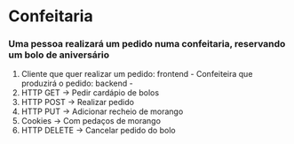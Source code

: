 # Confeitaria

### Uma pessoa realizará um pedido numa confeitaria, reservando um bolo de aniversário

1. Cliente que quer realizar um pedido: frontend - 
   Confeiteira que produzirá o pedido: backend - 
2. HTTP GET -> Pedir cardápio de bolos
3. HTTP POST -> Realizar pedido
4. HTTP PUT -> Adicionar recheio de morango
5. Cookies -> Com pedaços de morango 
6. HTTP DELETE -> Cancelar pedido do bolo